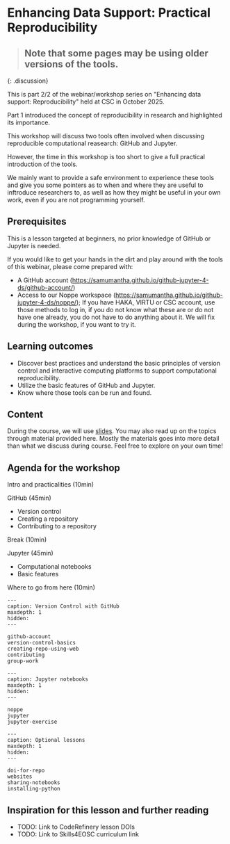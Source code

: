 # Enhancing Data Support: Practical Reproducibility


> ## Note that some pages may be using older versions of the tools.
>
{: .discussion}


This is part 2/2 of the webinar/workshop series on "Enhancing data support: Reproducibility" held at CSC in October 2025.

Part 1 introduced the concept of reproducibility in research and highlighted its importance.

This workshop will discuss two tools often involved when discussing reproducible computational reasearch: GitHub and Jupyter.

However, the time in this workshop is too short to give a full practical introduction of the tools.

We mainly want to provide a safe environment to experience these tools and give you some pointers as to when and where they are useful to inftroduce researchers to, as well as how they might be useful in your own work, even if you are not programming yourself.

## Prerequisites

This is a lesson targeted at beginners, no prior knowledge of GitHub or Jupyter is needed.

If you would like to get your hands in the dirt and play around with the tools of this webinar, please come prepared with:

- A GitHub account (https://samumantha.github.io/github-jupyter-4-ds/github-account/)
- Access to our Noppe workspace (https://samumantha.github.io/github-jupyter-4-ds/noppe/); If you have HAKA, VIRTU or CSC account, use those methods to log in, if you do not know what these are or do not have one already, you do not have to do anything about it. We will fix during the workshop, if you want to try it.

## Learning outcomes

- Discover best practices and understand the basic principles of version control and interactive computing platforms to support computational reproducibility.
- Utilize the basic features of GitHub and Jupyter.
- Know where those tools can be run and found.

## Content

During the course, we will use [slides](https://a3s.fi/slides/25-github-jupyter-4ds-slides.pdf). 
You may also read up on the topics through material provided here. 
Mostly the materials goes into more detail than what we discuss during course. 
Feel free to explore on your own time!


## Agenda for the workshop

Intro and practicalities (10min)

GitHub (45min)

- Version control
- Creating a repository
- Contributing to a repository

Break (10min)

Jupyter (45min)

- Computational notebooks
- Basic features

Where to go from here (10min)





```{toctree}
---
caption: Version Control with GitHub
maxdepth: 1
hidden:
---

github-account
version-control-basics
creating-repo-using-web
contributing
group-work
```

```{toctree}
---
caption: Jupyter notebooks
maxdepth: 1
hidden:
---

noppe
jupyter
jupyter-exercise
```

```{toctree}
---
caption: Optional lessons
maxdepth: 1
hidden:
---

doi-for-repo
websites
sharing-notebooks
installing-python

```



## Inspiration for this lesson and further reading

- TODO: Link to CodeRefinery lesson DOIs
- TODO: Link to Skills4EOSC curriculum link
